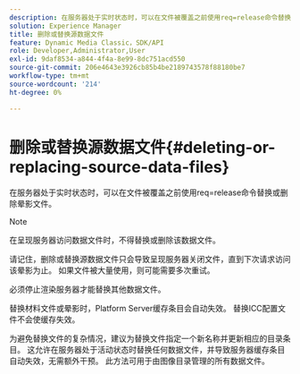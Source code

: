 ```yaml
---
description: 在服务器处于实时状态时，可以在文件被覆盖之前使用req=release命令替换或删除晕影文件。
solution: Experience Manager
title: 删除或替换源数据文件
feature: Dynamic Media Classic，SDK/API
role: Developer,Administrator,User
exl-id: 9daf8534-a844-4f4a-8e99-8dc751acd550
source-git-commit: 206e4643e3926cb85b4be2189743578f88180be7
workflow-type: tm+mt
source-wordcount: '214'
ht-degree: 0%

---
```


# 删除或替换源数据文件{#deleting-or-replacing-source-data-files}

在服务器处于实时状态时，可以在文件被覆盖之前使用req=release命令替换或删除晕影文件。

>[!NOTE]
>
>在呈现服务器访问数据文件时，不得替换或删除该数据文件。

请记住，删除或替换源数据文件只会导致呈现服务器关闭文件，直到下次请求访问该晕影为止。 如果文件被大量使用，则可能需要多次重试。

必须停止渲染服务器才能替换其他数据文件。

替换材料文件或晕影时，Platform Server缓存条目会自动失效。 替换ICC配置文件不会使缓存失效。

为避免替换文件的复杂情况，建议为替换文件指定一个新名称并更新相应的目录条目。 这允许在服务器处于活动状态时替换任何数据文件，并导致服务器缓存条目自动失效，无需额外干预。 此方法可用于由图像目录管理的所有数据文件。

